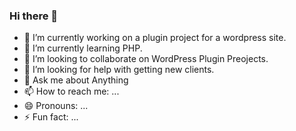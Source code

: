 ### Hi there 👋

- 🔭 I’m currently working on a plugin project for a wordpress site.
- 🌱 I’m currently learning PHP.
- 👯 I’m looking to collaborate on WordPress Plugin Preojects.
- 🤔 I’m looking for help with getting new clients.
- 💬 Ask me about Anything
- 📫 How to reach me: ...
- 😄 Pronouns: ...
- ⚡ Fun fact: ...

